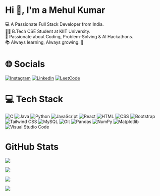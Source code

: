 # Hi 👋, I'm a Mehul Kumar
💻 A Passionate Full Stack Developer from India.
<br>
👨‍🎓 B.Tech CSE Student at KIIT University.
<br>
🌱 Passionate about Coding, Problem-Solving & AI Hackathons.
<br>
📚 Always learning, Always growing. 🚀

# 🌐 Socials

[![Instagram](https://img.shields.io/badge/Instagram-E4405F?logo=instagram&style=for-the-badge&logoColor=white&labelColor=F6A8C1)](https://www.instagram.com/_mehulmehta_) 
[![LinkedIn](https://custom-icon-badges.demolab.com/badge/LinkedIn-0077B5?logo=linkedin-white&style=for-the-badge&logoColor=white&labelColor=D0E2F2)](https://www.linkedin.com/in/mehulkumar22/) 
[![LeetCode](https://img.shields.io/badge/LeetCode-FB3C3C?logo=leetcode&style=for-the-badge&logoColor=white&labelColor=F9A8A6)](https://leetcode.com/u/mehulkumar22/)

# 💻 Tech Stack

![C](https://img.shields.io/badge/C-00599C?logo=c&style=for-the-badge&logoColor=white&labelColor=A1C6D8) 
![Java](https://img.shields.io/badge/Java-%23ED8B00.svg?logo=openjdk&style=for-the-badge&logoColor=white&labelColor=F1B04C) 
![Python](https://img.shields.io/badge/Python-306998?logo=python&style=for-the-badge&logoColor=white&labelColor=A6D8D4)
![JavaScript](https://img.shields.io/badge/JavaScript-F7DF1E?logo=javascript&style=for-the-badge&logoColor=black&labelColor=FFF4B2)
![React](https://img.shields.io/badge/React-61DAFB?logo=react&style=for-the-badge&logoColor=black&labelColor=D8E8F3) 
![HTML](https://img.shields.io/badge/HTML-E34F26?logo=html5&style=for-the-badge&logoColor=white&labelColor=F8B6B0) 
![CSS](https://img.shields.io/badge/CSS-1572B6?logo=css3&style=for-the-badge&logoColor=white&labelColor=B3D7F7) 
![Bootstrap](https://img.shields.io/badge/Bootstrap-563D7C?logo=bootstrap&style=for-the-badge&logoColor=white&labelColor=D1A8E6) 
![Tailwind CSS](https://img.shields.io/badge/Tailwind_CSS-38B2AC?logo=tailwind-css&style=for-the-badge&logoColor=white&labelColor=A0E0D4) 
![MySQL](https://img.shields.io/badge/MySQL-4479A1?logo=mysql&style=for-the-badge&logoColor=white&labelColor=ABC8D9) 
![Git](https://img.shields.io/badge/Git-F05032?logo=git&style=for-the-badge&logoColor=white&labelColor=F9C9C1) 
![Pandas](https://img.shields.io/badge/Pandas-150458?logo=pandas&style=for-the-badge&logoColor=white&labelColor=A8D8C2) 
![NumPy](https://img.shields.io/badge/NumPy-013243?logo=numpy&style=for-the-badge&logoColor=white&labelColor=88A5B8) 
![Matplotlib](https://custom-icon-badges.demolab.com/badge/Matplotlib-11557C?logo=matplotlib&style=for-the-badge&logoColor=white&labelColor=A6C9D8)
![Visual Studio Code](https://custom-icon-badges.demolab.com/badge/Visual_Studio_Code-007ACC?logo=vsc&style=for-the-badge&logoColor=white&labelColor=B8D9FF) 
<br />

# GitHub Stats

![](https://github-readme-stats.vercel.app/api/top-langs/?username=mehulkumar22&theme=dark&hide_border=false&include_all_commits=true&count_private=true&layout=compact)
<br>

![](https://github-readme-stats.vercel.app/api?username=mehulkumar22&theme=dark&hide_border=false&include_all_commits=true&count_private=true)
<br>

![](https://github-contributor-stats.vercel.app/api?username=mehulkumar22&limit=5&theme=dark&combine_all_yearly_contributions=true)
<br>

![](https://github-readme-streak-stats.herokuapp.com/?user=mehulkumar22&theme=dark&hide_border=false)

